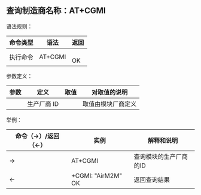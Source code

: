 ## 查询制造商名称：AT+CGMI

语法规则：

| 命令类型 | 语法    | 返回                 |
| -------- | ------- | -------------------- |
| 执行命令 | AT+CGMI | <manufacturer><br>OK |

参数定义：

| 参数           | 定义        | 取值 | 对取值的说明       |
| -------------- | ----------- | ---- | ------------------ |
| <manufacturer> | 生产厂商 ID |      | 取值由模块厂商定义 |

举例：

| 命令（→）/返回（←） | 实例               | 解释和说明             |
| ------------------- | ------------------ | ---------------------- |
| →                   | AT+CGMI            | 查询模块的生产厂商的ID |
| ←                   | +CGMI: "AirM2M" OK | 返回查询结果           |
